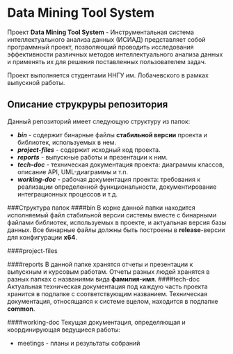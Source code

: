 # Data Mining Tool System
Проект **Data Mining Tool System** - Инструментальная система интеллектуального анализа данных (ИСИАД) представляет собой программный проект, позволяющий проводить исследования эффективности различных методов интеллектуального анализа данных и применять их для решения поставленных пользователем задач.

 Проект выполняется студентами ННГУ им. Лобачевского в рамках выпускной работы.
## Описание струкруры репозитория

Данный репозиторий имеет следующую структуру из папок:

- ***bin*** - содержит бинарные файлы **стабильной версии** проекта и библиотек, используемых в нем.
- ***project-files*** - содержит исходный код проекта.
- ***reports*** - выпускные работы и презентации к ним.
- ***tech-doc*** - техническая документация проекта: диаграммы классов, описание API, UML-диаграммы и т.п.
- ***working-doc*** - рабочая документация проекта: требования к реализации определенной функциональности, документирование интеграционных процессов и т.д.

###Структура папок
####bin
В корне данной папки находится исполняемый файл стабильной версии системы вместе с бинарными файлами библиотек, используемых в проекте, и актуальная версия базы данных. Все бинарные файлы должны быть построены в **release**-версии для конфигурации **x64**.

####project-files


####reports
В данной папке хранятся отчеты и презентации к выпускным и курсовым работам. Отчеты разных людей хранятся в разных папках с названиями вида **фамилия-имя**.
####tech-doc
Актуальная техническая документация под каждую часть проекта хранится в подпапке с соответствующим названием. Техническая документация, относящаяся к системе вцелом, находится в подпапке **common**.

####working-doc
Текущая документация, определяющая и координирующая ведущиеся работы:

- meetings - планы и результаты собраний
